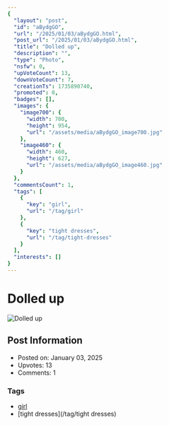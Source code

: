 ```yaml
---
{
  "layout": "post",
  "id": "aBydgGO",
  "url": "/2025/01/03/aBydgGO.html",
  "post_url": "/2025/01/03/aBydgGO.html",
  "title": "Dolled up",
  "description": "",
  "type": "Photo",
  "nsfw": 0,
  "upVoteCount": 13,
  "downVoteCount": 7,
  "creationTs": 1735890740,
  "promoted": 0,
  "badges": [],
  "images": {
    "image700": {
      "width": 700,
      "height": 954,
      "url": "/assets/media/aBydgGO_image700.jpg"
    },
    "image460": {
      "width": 460,
      "height": 627,
      "url": "/assets/media/aBydgGO_image460.jpg"
    }
  },
  "commentsCount": 1,
  "tags": [
    {
      "key": "girl",
      "url": "/tag/girl"
    },
    {
      "key": "tight dresses",
      "url": "/tag/tight-dresses"
    }
  ],
  "interests": []
}
---
```


# Dolled up

![Dolled up](/assets/media/aBydgGO_image700.jpg)

## Post Information

- Posted on: January 03, 2025
- Upvotes: 13
- Comments: 1

### Tags

- [girl](/tag/girl)
- [tight dresses](/tag/tight dresses)
